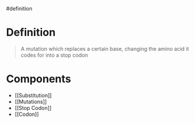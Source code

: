 #definition 
# Definition
> A mutation which replaces a certain base, changing the amino acid it codes for into a stop codon
# Components
- [[Substitution]]
- [[Mutations]]
- [[Stop Codon]]
- [[Codon]]